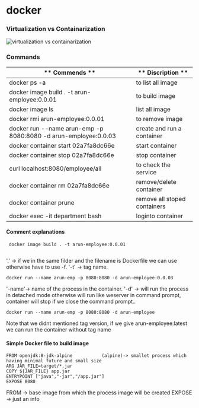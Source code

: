 # docker
### Virtualization vs Containarization
![virtualization vs containarization](https://github.com/marun790/docker/blob/main/images/virtualizatin_vs_containarization.png?raw=true)

### Commands

** Commends **								                                                | ** Discription **
------------------------------------------------------------------|---------------------------------
docker ps -a								                                      |to list all image
docker image build . -t arun-employee:0.0.01				              |to build image
docker image ls							                                      | list all image
docker rmi arun-employee:0.0.01					                          |to remove image
docker run --name arun-emp -p 8080:8080 -d arun-employee:0.0.03 	|create and run a container 
docker container start 02a7fa8dc66e 					                    |start container
docker container stop 02a7fa8dc66e 					                      |stop container
curl localhost:8080/employee/all					                        |to check the service
docker container rm 02a7fa8dc66e 					                        |remove/delete container
docker container prune							                              |remove all stoped containers
docker exec -it department bash					                          | loginto container



#### Comment explanations
```
 docker image build . -t arun-employee:0.0.01	
 
 ```
 '.' -> if we in the same filder and the filename is Dockerfile we can use otherwise have to use -f.
 '-t' -> tag name.
 
``` 
docker run --name arun-emp -p 8080:8080 -d arun-employee:0.0.03
```
'-name'-> name of the process in the container.
'-d' -> will run the process in detached mode otherwise will run like weserver in command prompt, container will stop if we close the command prompt..

```
docker run --name arun-emp -p 8080:8080 -d arun-employee
```
Note that we didnt mentioned tag version, if we give arun-employee:latest we can run the container without tag name




#### Simple Docker file to build image
```
FROM openjdk:8-jdk-alpine 			(alpine)-> smallet process which having minimal future and small size
ARG JAR_FILE=target/*.jar
COPY ${JAR_FILE} app.jar
ENTRYPOINT ["java","-jar","/app.jar"]
EXPOSE 8080
```
FROM -> base image from which the process image will be created
EXPOSE -> just an info


